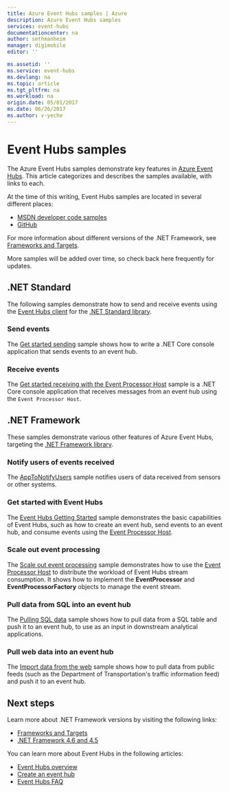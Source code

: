 ```yaml
---
title: Azure Event Hubs samples | Azure
description: Azure Event Hubs samples 
services: event-hubs
documentationcenter: na
author: sethmanheim
manager: digimobile
editor: ''

ms.assetid: ''
ms.service: event-hubs
ms.devlang: na
ms.topic: article
ms.tgt_pltfrm: na
ms.workload: na
origin.date: 05/01/2017
ms.date: 06/26/2017
ms.author: v-yeche
---
```


# Event Hubs samples 

The Azure Event Hubs samples demonstrate key features in [Azure Event Hubs](/event-hubs/). This article categorizes and describes the samples available, with links to each.

At the time of this writing, Event Hubs samples are located in several different places:

- [MSDN developer code samples](https://code.msdn.microsoft.com/site/search?query=event%20hubs&f%5B0%5D.Value=event%20hubs&f%5B0%5D.Type=SearchText&ac=5)
- [GitHub](https://github.com/Azure/azure-event-hubs/tree/master/samples/DotNet/Microsoft.Azure.EventHubs)
<!-- [GitHub](https://github.com/Azure/azure-event-hubs/tree/master/samples/DotNet/Microsoft.Azure.EventHubs/) is correct-->

For more information about different versions of the .NET Framework, see [Frameworks and Targets](https://docs.microsoft.com/dotnet/articles/standard/frameworks).

More samples will be added over time, so check back here frequently for updates.

## .NET Standard

The following samples demonstrate how to send and receive events using the [Event Hubs client](https://github.com/Azure/azure-event-hubs-dotnet/blob/master/readme.md) for the [.NET Standard library](https://docs.microsoft.com/dotnet/articles/standard/library).

### Send events 

The [Get started sending](https://github.com/Azure/azure-event-hubs/tree/master/samples/DotNet/Microsoft.Azure.EventHubs/SampleSender) sample shows how to write a .NET Core console application that sends events to an event hub.

### Receive events 

The [Get started receiving with the Event Processor Host](https://github.com/Azure/azure-event-hubs/tree/master/samples/DotNet/Microsoft.Azure.EventHubs/SampleEphReceiver) sample is a .NET Core console application that receives messages from an event hub using the `Event Processor Host`.

## .NET Framework	

These samples demonstrate various other features of Azure Event Hubs, targeting the [.NET Framework library](https://msdn.microsoft.com/library/w0x726c2.aspx).

### Notify users of events received

The [AppToNotifyUsers](https://github.com/Azure-Samples/event-hubs-dotnet-user-notifications) sample notifies users of data received from sensors or other systems.

### Get started with Event Hubs 

The [Event Hubs Getting Started](https://code.msdn.microsoft.com/Service-Bus-Event-Hub-286fd097) sample demonstrates the basic capabilities of Event Hubs, such as how to create an event hub, send events to an event hub, and consume events using the [Event Processor Host](https://www.nuget.org/packages/Microsoft.Azure.ServiceBus.EventProcessorHost/).

### Scale out event processing 

The [Scale out event processing](https://code.msdn.microsoft.com/Service-Bus-Event-Hub-45f43fc3) sample demonstrates how to use the [Event Processor Host](https://www.nuget.org/packages/Microsoft.Azure.ServiceBus.EventProcessorHost/) to distribute the workload of Event Hubs stream consumption. It shows how to implement the **EventProcessor** and **EventProcessorFactory** objects to manage the event stream. 

###  Pull data from SQL into an event hub

The [Pulling SQL data](https://github.com/Azure-Samples/event-hubs-dotnet-import-from-sql) sample shows how to pull data from a SQL table and push it to an event hub, to use as an input in downstream analytical applications.

### Pull web data into an event hub 

The [Import data from the web](https://github.com/Azure-Samples/event-hubs-dotnet-importfromweb) sample shows how to pull data from public feeds (such as the Department of Transportation's traffic information feed) and push it to an event hub.

## Next steps

Learn more about .NET Framework versions by visiting the following links:

- [Frameworks and Targets](https://docs.microsoft.com/dotnet/articles/standard/frameworks)
- [.NET Framework 4.6 and 4.5](https://msdn.microsoft.com/library/w0x726c2.aspx)

You can learn more about Event Hubs in the following articles:

- [Event Hubs overview](event-hubs-what-is-event-hubs.md)
- [Create an event hub](event-hubs-create.md)
- [Event Hubs FAQ](event-hubs-faq.md)